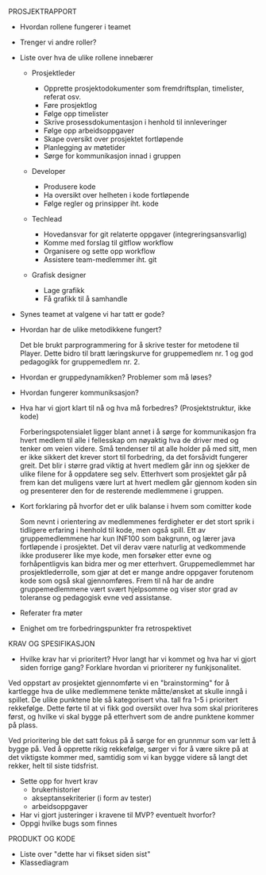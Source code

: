 PROSJEKTRAPPORT

* Hvordan rollene fungerer i teamet
* Trenger vi andre roller? 

* Liste over hva de ulike rollene innebærer

    * Prosjektleder 
        - Opprette prosjektodokumenter som fremdriftsplan, timelister, referat osv.
        - Føre prosjektlog
        - Følge opp timelister
        - Skrive prosessdokumentasjon i henhold til innleveringer
        - Følge opp arbeidsoppgaver 
        - Skape oversikt over prosjektet fortløpende
        - Planlegging av møtetider
        - Sørge for kommunikasjon innad i gruppen

    * Developer
        - Produsere kode
        - Ha oversikt over helheten i kode fortløpende
        - Følge regler og prinsipper iht. kode
    
    * Techlead
        - Hovedansvar for git relaterte oppgaver (integreringsansvarlig)
        - Komme med forslag til gitflow workflow
        - Organisere og sette opp workflow
        - Assistere team-medlemmer iht. git
    
    * Grafisk designer
        - Lage grafikk
        - Få grafikk til å samhandle 

* Synes teamet at valgene vi har tatt er gode?

* Hvordan har de ulike metodikkene fungert?

    Det ble brukt parprogrammering for å skrive tester for metodene til Player. Dette bidro til bratt læringskurve for gruppemedlem nr. 1 og god pedagogikk for gruppemedlem nr. 2.

* Hvordan er gruppedynamikken? Problemer som må løses?
* Hvordan fungerer kommuniksasjon?

* Hva har vi gjort klart til nå og hva må forbedres? (Prosjektstruktur, ikke kode)
    
    Forberingspotensialet ligger blant annet i å sørge for kommunikasjon fra hvert medlem til alle i fellesskap om nøyaktig hva de driver med og tenker om veien videre. Små tendenser til at alle holder på med sitt, men er ikke sikkert det krever stort til forbedring, da det forsåvidt fungerer greit. Det blir i større grad viktig at hvert medlem går inn og sjekker de ulike filene for å oppdatere seg selv. Etterhvert som prosjektet går på frem kan det muligens være lurt at hvert medlem går gjennom koden sin og presenterer den for de resterende medlemmene i gruppen. 

* Kort forklaring på hvorfor det er ulik balanse i hvem som comitter kode

    Som nevnt i orientering av medlemmenes ferdigheter er det stort sprik i tidligere erfaring i henhold til kode, men også spill. Ett av gruppemedlemmene har kun INF100 som bakgrunn, og lærer java fortløpende i prosjektet. Det vil derav være naturlig at vedkommende ikke produserer like mye kode, men forsøker etter evne og forhåpentligvis kan bidra mer og mer etterhvert. Gruppemedlemmet har prosjektlederrolle, som gjør at det er mange andre oppgaver forutenom kode som også skal gjennomføres. Frem til nå har de andre gruppemedlemmene vært svært hjelpsomme og viser stor grad av toleranse og pedagogisk evne ved assistanse. 

* Referater fra møter


* Enighet om tre forbedringspunkter fra retrospektivet

KRAV OG SPESIFIKASJON

* Hvilke krav har vi prioritert? Hvor langt har vi kommet og hva har vi gjort siden forrige gang? Forklare hvordan vi prioriterer ny funkjsonalitet.

Ved oppstart av prosjektet gjennomførte vi en "brainstorming" for å kartlegge hva de ulike medlemmene tenkte måtte/ønsket at skulle inngå i spillet. De ulike punktene ble så kategorisert vha. tall fra 1-5 i prioritert rekkefølge. Dette førte til at vi fikk god oversikt over hva som skal prioriteres først, og hvilke vi skal bygge på etterhvert som de andre punktene kommer på plass.

Ved prioritering ble det satt fokus på å sørge for en grunnmur som var lett å bygge på. Ved å opprette rikig rekkefølge, sørger vi for å være sikre på at det viktigste kommer med, samtidig som vi kan bygge videre så langt det rekker, helt til siste tidsfrist. 

* Sette opp for hvert krav
    * brukerhistorier
    * akseptansekriterier (i form av tester)
    * arbeidsoppgaver
* Har vi gjort justeringer i kravene til MVP? eventuelt hvorfor?
* Oppgi hvilke bugs som finnes

PRODUKT OG KODE

* Liste over "dette har vi fikset siden sist"
* Klassediagram




